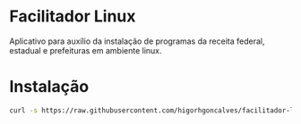 # Facilitador Linux

Aplicativo para auxílio da instalação de programas da receita federal, estadual e prefeituras em ambiente linux.

# Instalação

 ```bash
curl -s https://raw.githubusercontent.com/higorhgoncalves/facilitador-linux/master/install.sh | sudo bash
 ```
